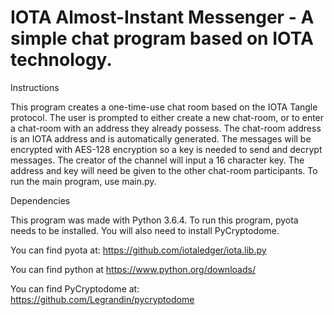 # IOTA Almost-Instant Messenger - A simple chat program based on IOTA technology.

Instructions

This program creates a one-time-use chat room based on the IOTA Tangle protocol. The user is prompted to either create a new chat-room, or to enter a chat-room with an address they already possess. The chat-room address is an IOTA address and is automatically generated. The messages will be encrypted with AES-128 encryption so a key is needed to send and decrypt messages. The creator of the channel will input a 16 character key. The address and key will need be given to the other chat-room participants. To run the main program, use main.py.

Dependencies

This program was made with Python 3.6.4. To run this program, pyota needs to be installed. You will also need to install PyCryptodome.

You can find pyota at: https://github.com/iotaledger/iota.lib.py

You can find python at https://www.python.org/downloads/

You can find PyCryptodome at: https://github.com/Legrandin/pycryptodome
